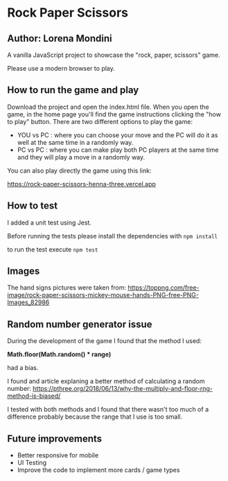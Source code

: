# Rock Paper Scissors
## Author: Lorena Mondini
A vanilla JavaScript project to showcase the "rock, paper, scissors" game. 

Please use a modern browser to play.

## How to run the game and play
Download the project and open the index.html file. When you open the game, in the home page you'll find the game instructions clicking the "how to play" button.
There are two different options to play the game: 
- YOU vs PC : where you can choose your move and the PC will do it as well at the same time in a randomly way.
- PC vs PC : where you can make play both PC players at the same time and they will play a move in a randomly way.

You can also play directly the game using this link:

https://rock-paper-scissors-henna-three.vercel.app

## How to test

I added a unit test using Jest.

Before running the tests please install the dependencies with
```npm install```

to run the test execute ```npm test```



## Images
The hand signs pictures were taken from: 
https://toppng.com/free-image/rock-paper-scissors-mickey-mouse-hands-PNG-free-PNG-Images_82986

## Random number generator issue

During the development of the game I found that the method I used: 

**Math.floor(Math.random() * range)**

had a bias.

I found and article explaning a better method of calculating a random number:
https://pthree.org/2018/06/13/why-the-multiply-and-floor-rng-method-is-biased/

I tested with both methods and I found that there wasn't too much of a difference probably because the range that I use is too small.

## Future improvements
- Better responsive for mobile
- UI Testing 
- Improve the code to implement more cards / game types